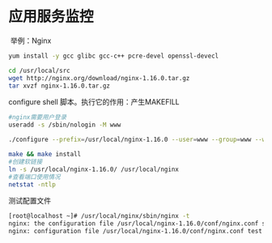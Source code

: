 # 应用服务监控

​		举例：Nginx

```sh
yum install -y gcc glibc gcc-c++ pcre-devel openssl-devecl
```

```sh
cd /usr/local/src
wget http://nginx.org/download/nginx-1.16.0.tar.gz
tar xvzf nginx-1.16.0.tar.gz
```

configure shell 脚本。执行它的作用：产生MAKEFILL

```sh
#nginx需要用户登录
useradd -s /sbin/nologin -M www
```

```sh
./configure --prefix=/usr/local/nginx-1.16.0 --user=www --group=www --with-http_ssl_module --with-http_stub_status_module
```

```sh
make && make install
#创建软链接
ln -s /usr/local/nginx-1.16.0/ /usr/local/nginx
#查看端口使用情况
netstat -ntlp
```

测试配置文件

```sh
[root@localhost ~]# /usr/local/nginx/sbin/nginx -t
nginx: the configuration file /usr/local/nginx-1.16.0/conf/nginx.conf syntax is ok
nginx: configuration file /usr/local/nginx-1.16.0/conf/nginx.conf test is successful
```

